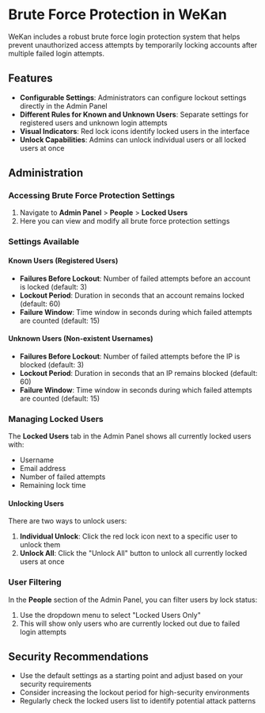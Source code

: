 # Brute Force Protection in WeKan

WeKan includes a robust brute force login protection system that helps prevent unauthorized access attempts by temporarily locking accounts after multiple failed login attempts.

## Features

- **Configurable Settings**: Administrators can configure lockout settings directly in the Admin Panel
- **Different Rules for Known and Unknown Users**: Separate settings for registered users and unknown login attempts
- **Visual Indicators**: Red lock icons identify locked users in the interface
- **Unlock Capabilities**: Admins can unlock individual users or all locked users at once

## Administration

### Accessing Brute Force Protection Settings

1. Navigate to **Admin Panel** > **People** > **Locked Users**
2. Here you can view and modify all brute force protection settings

### Settings Available

#### Known Users (Registered Users)
- **Failures Before Lockout**: Number of failed attempts before an account is locked (default: 3)
- **Lockout Period**: Duration in seconds that an account remains locked (default: 60)
- **Failure Window**: Time window in seconds during which failed attempts are counted (default: 15)

#### Unknown Users (Non-existent Usernames)
- **Failures Before Lockout**: Number of failed attempts before the IP is blocked (default: 3)
- **Lockout Period**: Duration in seconds that an IP remains blocked (default: 60)
- **Failure Window**: Time window in seconds during which failed attempts are counted (default: 15)

### Managing Locked Users

The **Locked Users** tab in the Admin Panel shows all currently locked users with:
- Username
- Email address
- Number of failed attempts
- Remaining lock time

#### Unlocking Users

There are two ways to unlock users:

1. **Individual Unlock**: Click the red lock icon next to a specific user to unlock them
2. **Unlock All**: Click the "Unlock All" button to unlock all currently locked users at once

### User Filtering

In the **People** section of the Admin Panel, you can filter users by lock status:

1. Use the dropdown menu to select "Locked Users Only"
2. This will show only users who are currently locked out due to failed login attempts

## Security Recommendations

- Use the default settings as a starting point and adjust based on your security requirements
- Consider increasing the lockout period for high-security environments
- Regularly check the locked users list to identify potential attack patterns
